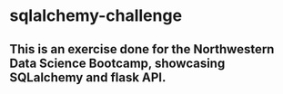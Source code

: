 # sqlalchemy-challenge

## This is an exercise done for the Northwestern Data Science Bootcamp, showcasing SQLalchemy and flask API. 
